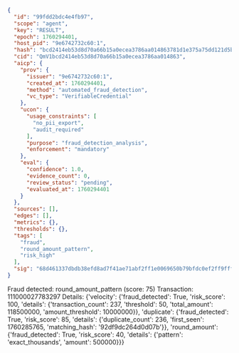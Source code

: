 ```json
{
  "id": "99fdd2bdc4e4fb97",
  "scope": "agent",
  "key": "RESULT",
  "epoch": 1760294401,
  "host_pid": "9e6742732c60:1",
  "hash": "bcd2414eb53d8d70a66b15a0ecea3786aa014863781d1e375a75dd121d5b8e7c",
  "cid": "QmV1bcd2414eb53d8d70a66b15a0ecea3786aa014863",
  "aicp": {
    "prov": {
      "issuer": "9e6742732c60:1",
      "created_at": 1760294401,
      "method": "automated_fraud_detection",
      "vc_type": "VerifiableCredential"
    },
    "ucon": {
      "usage_constraints": [
        "no_pii_export",
        "audit_required"
      ],
      "purpose": "fraud_detection_analysis",
      "enforcement": "mandatory"
    },
    "eval": {
      "confidence": 1.0,
      "evidence_count": 0,
      "review_status": "pending",
      "evaluated_at": 1760294401
    }
  },
  "sources": [],
  "edges": [],
  "metrics": {},
  "thresholds": {},
  "tags": [
    "fraud",
    "round_amount_pattern",
    "risk_high"
  ],
  "sig": "68d461337dbdb38efd8ad7f41ae71abf2ff1e0069650b79bfdc0ef2ff9fffd2d"
}
```

Fraud detected: round_amount_pattern (score: 75)
Transaction: 111000027783297
Details: {'velocity': {'fraud_detected': True, 'risk_score': 100, 'details': {'transaction_count': 237, 'threshold': 50, 'total_amount': 118500000, 'amount_threshold': 10000000}}, 'duplicate': {'fraud_detected': True, 'risk_score': 85, 'details': {'duplicate_count': 236, 'first_seen': 1760285765, 'matching_hash': '92df9dc264d0d07b'}}, 'round_amount': {'fraud_detected': True, 'risk_score': 40, 'details': {'pattern': 'exact_thousands', 'amount': 500000}}}